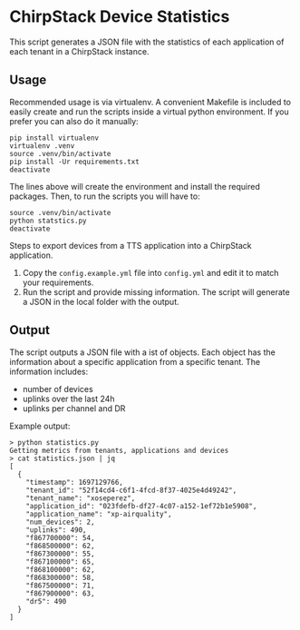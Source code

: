 # ChirpStack Device Statistics

This script generates a JSON file with the statistics of each application of each tenant in a ChirpStack instance.

## Usage

Recommended usage is via virtualenv. A convenient Makefile is included to easily create and run the scripts inside a virtual python environment. If you prefer you can also do it manually:

```
pip install virtualenv
virtualenv .venv
source .venv/bin/activate
pip install -Ur requirements.txt
deactivate
```

The lines above will create the environment and install the required packages. Then, to run the scripts you will have to:

```
source .venv/bin/activate
python statstics.py
deactivate
```

Steps to export devices from a TTS application into a ChirpStack application.

1) Copy the `config.example.yml` file into `config.yml` and edit it to match your requirements.
1) Run the script and provide missing information. The script will generate a JSON in the local folder with the output.

## Output

The script outputs a JSON file with a ist of objects. Each object has the information about a specific application from a specific tenant. The information includes:

* number of devices
* uplinks over the last 24h
* uplinks per channel and DR

Example output:

```
> python statistics.py 
Getting metrics from tenants, applications and devices
> cat statistics.json | jq
[
  {
    "timestamp": 1697129766,
    "tenant_id": "52f14cd4-c6f1-4fcd-8f37-4025e4d49242",
    "tenant_name": "xoseperez",
    "application_id": "023fdefb-df27-4c07-a152-1ef72b1e5908",
    "application_name": "xp-airquality",
    "num_devices": 2,
    "uplinks": 490,
    "f867700000": 54,
    "f868500000": 62,
    "f867300000": 55,
    "f867100000": 65,
    "f868100000": 62,
    "f868300000": 58,
    "f867500000": 71,
    "f867900000": 63,
    "dr5": 490
  }
]

```